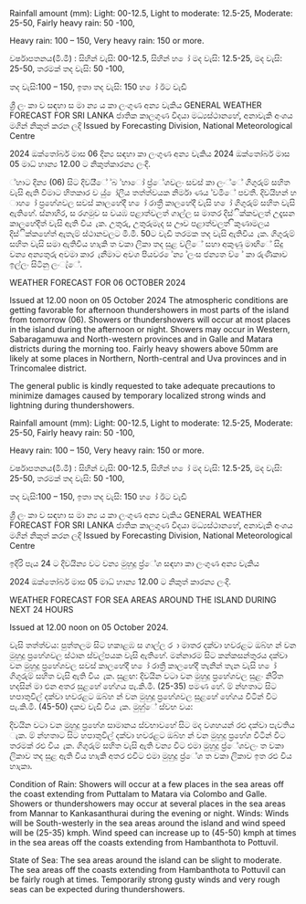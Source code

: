 Rainfall amount (mm): Light: 00-12.5, Light to moderate: 12.5-25, Moderate: 25-50, Fairly heavy rain: 50 -100,

Heavy rain: 100 – 150, Very heavy rain: 150 or more.

වර්ෂාපතනය(මි.මී) : සිහින් වැසි: 00-12.5, සිහින් හ ෝ මද වැසි: 12.5-25, මද වැසි: 25-50, තරමක් තද වැසි: 50 -100,

තද වැසි:100 – 150, ඉතා තද වැසි: 150 හ ෝ ඊට වැඩි

ශ්‍රී ලං කා ව සඳහා ස මා න්‍ය ය කා ලංගුණ අන්‍ය වැකිය GENERAL WEATHER FORECAST FOR SRI LANKA ජාතික කාලගුණ විදයා මධ්‍යස්ථානහේ, අනාවැකි අංශය මගින් නිකුත් කරන ලදි Issued by Forecasting Division, National Meteorological Centre

2024 ඔක්තෝබර් මාස 06 දින්‍ය සඳහා කා ලංගුණ අන්‍ය වැකිය 2024 ඔක්තෝබර් මාස 05 මාධ්‍ හාන්‍ය 12.00 ට නිකුත්කාරන්‍ය ලංදි.

්හාට දින්‍ය (06) සිට දිවයි්ේ ්බ ්හාෝ ප්‍ර්ේශවලං සවස් කා ලං්ේ ගිගුරුම් සහිත වැසි ඇති වීමාට හිතකාර ව යු් ෝලීය තත්ත්වයක නිර්මා ණය ්වමිේ පවතී. දිවයිහන් හ ාහ ෝ ප්‍රහේශවල සවස් කාලහේදී හ ෝ රාත්‍රී කාලහේදී වැසි හ ෝ ගිගුරුම් සහිත වැසි ඇතිහේ. ස්නාහිර, ස රගමුව ස වයඹ පළාත්වලත් ගාල්ල ස මාතර දිස්ික්කවලත් උදෑසන කාලහේදීත් වැසි ඇති විය ැක. උතුරු, උතුරුමැද ස ඌව පළාත්වලත් ිකුණාමලය දිස්ික්කහේත් ඇතැම් ස්ථානවලට මි.මී. 50ට වැඩි තරමක තද වැසි ඇතිවිය ැක. ගිගුරුම් සහිත වැසි සමා ඇතිවිය හාැකි ත වකා ලිකා තද සුළ වලිේ සහා අකුණු මාඟිේ සිදු වන්‍ය අන්‍යතුරු අවමා කාර ැනීමාට අවශ පියවර ේන්‍ය ්ලංස ජන්‍යත ව් ේ කා රුණිකාව ඉල්ලං සිටිනු ලංැ්ේ.

WEATHER FORECAST FOR 06 OCTOBER 2024

Issued at 12.00 noon on 05 October 2024 The atmospheric conditions are getting favorable for afternoon thundershowers in most parts of the island from tomorrow (06). Showers or thundershowers will occur at most places in the island during the afternoon or night. Showers may occur in Western, Sabaragamuwa and North-western provinces and in Galle and Matara districts during the morning too. Fairly heavy showers above 50mm are likely at some places in Northern, North-central and Uva provinces and in Trincomalee district.

The general public is kindly requested to take adequate precautions to minimize damages caused by temporary localized strong winds and lightning during thundershowers.

Rainfall amount (mm): Light: 00-12.5, Light to moderate: 12.5-25, Moderate: 25-50, Fairly heavy rain: 50 -100,

Heavy rain: 100 – 150, Very heavy rain: 150 or more.

වර්ෂාපතනය(මි.මී) : සිහින් වැසි: 00-12.5, සිහින් හ ෝ මද වැසි: 12.5-25, මද වැසි: 25-50, තරමක් තද වැසි: 50 -100,

තද වැසි:100 – 150, ඉතා තද වැසි: 150 හ ෝ ඊට වැඩි

ශ්‍රී ලං කා ව සඳහා ස මා න්‍ය ය කා ලංගුණ අන්‍ය වැකිය GENERAL WEATHER FORECAST FOR SRI LANKA ජාතික කාලගුණ විදයා මධ්‍යස්ථානහේ, අනාවැකි අංශය මගින් නිකුත් කරන ලදි Issued by Forecasting Division, National Meteorological Centre

ඉදිරි පැය 24 ට දිවයින්‍ය වට වන්‍ය මුහුදු ප්‍ර්ේශ සඳහා කා ලංගුණ අන්‍ය වැකිය

2024 ඔක්තෝබර් මාස 05 මාධ්‍ හාන්‍ය 12.00 ට නිකුත් කාරන්‍ය ලංදි.

WEATHER FORECAST FOR SEA AREAS AROUND THE ISLAND DURING NEXT 24 HOURS

Issued at 12.00 noon on 05 October 2024.

වැසි තත්ත්වය: පුත්තලම සිට හකාළඹ ස ගාල්ල ර ා මාතර දක්වා හවරළට ඔබ්හ න් වන මුහුදු ප්‍රහේශවල ස්ථාන ස්වල්පයක වැසි ඇතිහේ. මන්නාරම සිට කන්කසන්තුරය දක්වා වන මුහුදු ප්‍රහේශවල සවස් කාලහේදී හ ෝ රාත්‍රී කාලහේදී තැනින් තැන වැසි හ ෝ ගිගුරුම් සහිත වැසි ඇති විය ැක. සුළඟ: දිවයින වටා වන මුහුදු ප්‍රහේශවල සුළං නිරිත හදසින් මා එන අතර සුළහේ හේගය පැ.කි.මී. (25-35) පමණ හේ. ම් න්හතාට සිට හපාතුවිල් දක්වා හවරළට ඔබ්හ න් වන මුහුදු ප්‍රහේශවල සුළහේ හේගය විටින් විට පැ.කි.මී. (45-50) දකව වැඩි විය ැක. මුහු්ේ ස්වභ වය:

දිවයින වටා වන මුහුදු ප්‍රහේශ සාමානය ස්වභාවහේ සිට මද වශහයන් රළු දක්වා පැවතිය ැක. ම් න්හතාට සිට හපාතුවිල් දක්වා හවරළට ඔබ්හ න් වන මුහුදු ප්‍රහේශ විටින් විට තරමක් රළු විය ැක. ගිගුරුම් සහිත වැසි ඇති වන්‍ය විට එමා මුහුදු ප්‍ර්ේශවලං ත වකා ලිකාව තද සුළ ඇති විය හාැකි අතර එවිට එමා මුහුදු ප්‍ර්ේශ ත වකා ලිකාව ඉත රළු විය හාැකා.

Condition of Rain: Showers will occur at a few places in the sea areas off the coast extending from Puttalam to Matara via Colombo and Galle. Showers or thundershowers may occur at several places in the sea areas from Mannar to Kankasanthurai during the evening or night. Winds: Winds will be South-westerly in the sea areas around the island and wind speed will be (25-35) kmph. Wind speed can increase up to (45-50) kmph at times in the sea areas off the coasts extending from Hambanthota to Pottuvil.

State of Sea: The sea areas around the island can be slight to moderate. The sea areas off the coasts extending from Hambanthota to Pottuvil can be fairly rough at times. Temporarily strong gusty winds and very rough seas can be expected during thundershowers.